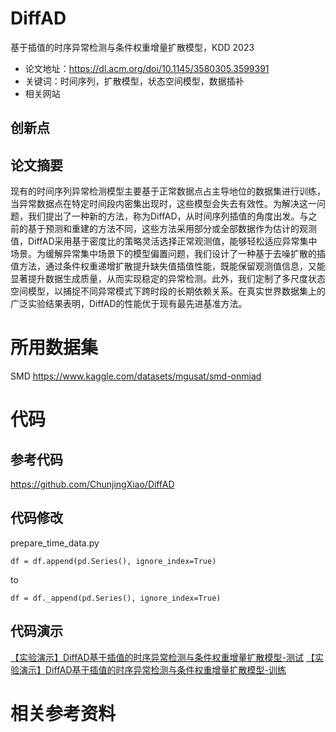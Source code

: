 # DiffAD
基于插值的时序异常检测与条件权重增量扩散模型，KDD 2023

* 论文地址：https://dl.acm.org/doi/10.1145/3580305.3599391
* 关键词：时间序列，扩散模型，状态空间模型，数据插补
* 相关网站


## 创新点

## 论文摘要
现有的时间序列异常检测模型主要基于正常数据点占主导地位的数据集进行训练，当异常数据点在特定时间段内密集出现时，这些模型会失去有效性。为解决这一问题，我们提出了一种新的方法，称为DiffAD，从时间序列插值的角度出发。与之前的基于预测和重建的方法不同，这些方法采用部分或全部数据作为估计的观测值，DiffAD采用基于密度比的策略灵活选择正常观测值，能够轻松适应异常集中场景。为缓解异常集中场景下的模型偏置问题，我们设计了一种基于去噪扩散的插值方法，通过条件权重递增扩散提升缺失值插值性能，既能保留观测值信息，又能显著提升数据生成质量，从而实现稳定的异常检测。此外，我们定制了多尺度状态空间模型，以捕捉不同异常模式下跨时段的长期依赖关系。在真实世界数据集上的广泛实验结果表明，DiffAD的性能优于现有最先进基准方法。

# 所用数据集
SMD
https://www.kaggle.com/datasets/mgusat/smd-onmiad


# 代码

## 参考代码
https://github.com/ChunjingXiao/DiffAD

## 代码修改
prepare_time_data.py
```
df = df.append(pd.Series(), ignore_index=True)
```
to
```
df = df._append(pd.Series(), ignore_index=True)
```

## 代码演示
[【实验演示】DiffAD基于插值的时序异常检测与条件权重增量扩散模型-测试](https://www.bilibili.com/video/BV1adYezUE5X)
[【实验演示】DiffAD基于插值的时序异常检测与条件权重增量扩散模型-训练](https://www.bilibili.com/video/BV1o4Yvz4EHg)


# 相关参考资料

